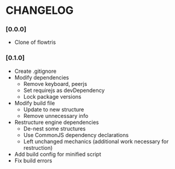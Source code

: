 # CHANGELOG

### [0.0.0]
- Clone of flowtris

### [0.1.0]
- Create .gitignore
- Modify dependencies
  - Remove keyboard, peerjs
  - Set requirejs as devDependency
  - Lock package versions
- Modify build file
  - Update to new structure
  - Remove unnecessary info
- Restructure engine dependencies
  - De-nest some structures
  - Use CommonJS dependency declarations
  - Left unchanged mechanics (additional work necessary for restruction)
- Add build config for minified script
- Fix build errors
